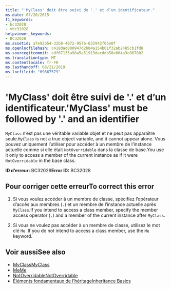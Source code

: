 ```yaml
---
title: "'MyClass' doit être suivi de '.' et d’un identificateur."
ms.date: 07/20/2015
f1_keywords:
- bc32028
- vbc32028
helpviewer_keywords:
- BC32028
ms.assetid: a7e92b54-32b8-4072-9576-632942f05e0f
ms.openlocfilehash: c418dad800947d2b04a154b01f32ab2485cb1fd8
ms.sourcegitcommit: cdf67135a98a5a51913dacddb58e004a3c867802
ms.translationtype: MT
ms.contentlocale: fr-FR
ms.lasthandoff: 08/21/2019
ms.locfileid: "69667579"
---
```

# <a name="myclass-must-be-followed-by--and-an-identifier"></a><span data-ttu-id="cc79d-102">'MyClass' doit être suivi de '.' et d’un identificateur.</span><span class="sxs-lookup"><span data-stu-id="cc79d-102">'MyClass' must be followed by '.' and an identifier</span></span>
<span data-ttu-id="cc79d-103">`MyClass` n’est pas une véritable variable objet et ne peut pas apparaître seule.</span><span class="sxs-lookup"><span data-stu-id="cc79d-103">`MyClass` is not a true object variable, and it cannot appear alone.</span></span> <span data-ttu-id="cc79d-104">Vous pouvez uniquement l’utiliser pour accéder à un membre de l’instance actuelle comme si elle était `NotOverridable` dans la classe de base.</span><span class="sxs-lookup"><span data-stu-id="cc79d-104">You use it only to access a member of the current instance as if it were `NotOverridable` in the base class.</span></span>  
  
 <span data-ttu-id="cc79d-105">**ID d’erreur:** BC32028</span><span class="sxs-lookup"><span data-stu-id="cc79d-105">**Error ID:** BC32028</span></span>  
  
## <a name="to-correct-this-error"></a><span data-ttu-id="cc79d-106">Pour corriger cette erreur</span><span class="sxs-lookup"><span data-stu-id="cc79d-106">To correct this error</span></span>  
  
1. <span data-ttu-id="cc79d-107">Si vous voulez accéder à un membre de classe, spécifiez l’opérateur d’accès aux membres (`.`) et un membre de l’instance actuelle après `MyClass`.</span><span class="sxs-lookup"><span data-stu-id="cc79d-107">If you intend to access a class member, specify the member access operator (`.`) and a member of the current instance after `MyClass`.</span></span>  
  
2. <span data-ttu-id="cc79d-108">Si vous ne voulez pas accéder à un membre de classe, utilisez le mot clé `Me` .</span><span class="sxs-lookup"><span data-stu-id="cc79d-108">If you do not intend to access a class member, use the `Me` keyword.</span></span>  
  
## <a name="see-also"></a><span data-ttu-id="cc79d-109">Voir aussi</span><span class="sxs-lookup"><span data-stu-id="cc79d-109">See also</span></span>

- [<span data-ttu-id="cc79d-110">MyClass</span><span class="sxs-lookup"><span data-stu-id="cc79d-110">MyClass</span></span>](../programming-guide/program-structure/me-my-mybase-and-myclass.md#myclass)
- [<span data-ttu-id="cc79d-111">Me</span><span class="sxs-lookup"><span data-stu-id="cc79d-111">Me</span></span>](../programming-guide/program-structure/me-my-mybase-and-myclass.md#me)
- [<span data-ttu-id="cc79d-112">NotOverridable</span><span class="sxs-lookup"><span data-stu-id="cc79d-112">NotOverridable</span></span>](../../visual-basic/language-reference/modifiers/notoverridable.md)
- [<span data-ttu-id="cc79d-113">Éléments fondamentaux de l’héritage</span><span class="sxs-lookup"><span data-stu-id="cc79d-113">Inheritance Basics</span></span>](../../visual-basic/programming-guide/language-features/objects-and-classes/inheritance-basics.md)
